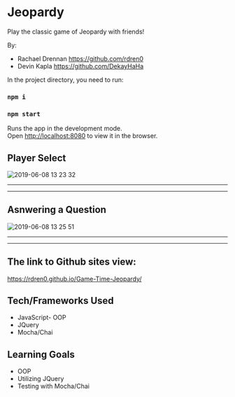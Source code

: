 
# Jeopardy
Play the classic game of Jeopardy with friends!

By: 
* Rachael Drennan https://github.com/rdren0
* Devin Kapla https://github.com/DekayHaHa


In the project directory, you need to run:
### `npm i`

### `npm start`
Runs the app in the development mode.<br>
Open [http://localhost:8080](http://localhost:8080) to view it in the browser.

## Player Select
![2019-06-08 13 23 32](https://user-images.githubusercontent.com/39016273/59151483-1e4d0b00-89f1-11e9-9c21-4ad2f326e4dc.gif)



----------------------------------------------------------------------------------------------------------------------------
----------------------------------------------------------------------------------------------------------------------------
## Asnwering a Question
![2019-06-08 13 25 51](https://user-images.githubusercontent.com/39016273/59151488-33c23500-89f1-11e9-9609-cbcdf6b0c8b6.gif)




----------------------------------------------------------------------------------------------------------------------------
----------------------------------------------------------------------------------------------------------------------------

## The link to Github sites view:
https://rdren0.github.io/Game-Time-Jeopardy/


## Tech/Frameworks Used
* JavaScript- OOP
* JQuery
* Mocha/Chai


## Learning Goals 
* OOP
* Utilizing JQuery
* Testing with Mocha/Chai

